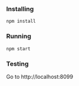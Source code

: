 ### Installing
```
npm install
```
### Running
```
npm start
```
### Testing
Go to http://localhost:8099
